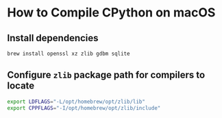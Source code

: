# How to Compile CPython on macOS

## Install dependencies

```bash
brew install openssl xz zlib gdbm sqlite
```

## Configure `zlib` package path for compilers to locate

```bash
export LDFLAGS="-L/opt/homebrew/opt/zlib/lib"
export CPPFLAGS="-I/opt/homebrew/opt/zlib/include"
```
